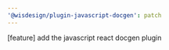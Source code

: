 ```yaml
---
'@wisdesign/plugin-javascript-docgen': patch
---
```


[feature] add the javascript react docgen plugin
